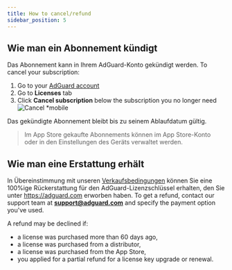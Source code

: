 ```yaml
---
title: How to cancel/refund
sidebar_position: 5
---
```


## Wie man ein Abonnement kündigt

Das Abonnement kann in Ihrem AdGuard-Konto gekündigt werden. To cancel your subscription:

 1. Go to your [AdGuard account](https://my.adguard.com/)
 2. Go to **Licenses** tab
 3. Click **Cancel subscription** below the subscription you no longer need ![Cancel *mobile](https://cdn.adtidy.org/content/kb/ad_blocker/general/newaccount-cancel-sub.png)

 Das gekündigte Abonnement bleibt bis zu seinem Ablaufdatum gültig.

> Im App Store gekaufte Abonnements können im App Store-Konto oder in den Einstellungen des Geräts verwaltet werden.

## Wie man eine Erstattung erhält

In Übereinstimmung mit unseren [Verkaufsbedingungen](https://adguard.com/terms-of-sale.html) können Sie eine 100%ige Rückerstattung für den AdGuard-Lizenzschlüssel erhalten, den Sie unter https://adguard.com erworben haben. To get a refund, contact our support team at **support@adguard.com** and specify the payment option you've used.

A refund may be declined if:
* a license was purchased more than 60 days ago,
* a license was purchased from a distributor,
* a license was purchased from the App Store,
* you applied for a partial refund for a license key upgrade or renewal.
